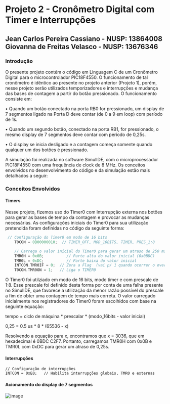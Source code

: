 # Projeto 2 - Cronômetro Digital com Timer e Interrupções

## Jean Carlos Pereira Cassiano - NUSP: 13864008 <br> Giovanna de Freitas Velasco - NUSP: 13676346

### Introdução

O presente projeto contém o código em Linguagem C de um Cronômetro Digital para o microcontrolador PIC18F4550. O funcionamento de tal cronômetro é idêntico
ao presente no projeto anterior (Projeto 1), porém, nesse projeto serão utilizados temporizadores e interrupções e mudança das bases de contagem a partir do 
botão pressionado. O funcionamento consiste em:

• Quando um botão conectado na porta RB0 for pressionado, um display de 7 segmentos ligado na Porta D deve contar (de 0 a 9 em loop) com período de 1s.

• Quando um segundo botão, conectado na porta RB1, for pressionado, o mesmo display de 7 segmentos deve contar com período de 0,25s.

• O display se inicia desligado e a contagem começa somente quando qualquer um dos botões é pressionado.

A simulação foi realizada no software SimulIDE, com o microprocessador PIC18F4550 com uma frequência de clock de 8 MHz. Os conceitos envolvidos no desenvolvimento
do código e da simulação estão mais detalhados a seguir:

### Conceitos Envolvidos

#### Timers

Nesse projeto, fizemos uso do Timer0 com Interrupção externa nos botões para gerar as bases de tempo da contagem e provocar as mudanças necessárias.
As configurações iniciais do Timer0 para sua utilização pretendida foram definidas no código da seguinte forma:

``` C
 // Configuração do Timer0 em modo de 16 bits
    T0CON = 0B00000010;  // TIMER_OFF, MOD_16BITS, TIMER, PRES_1:8

    // Carrega o valor inicial do Timer0 para gerar um atraso de 250 ms
    TMR0H = 0x0B;          // Parte alta do valor inicial (0x0BDC)
    TMR0L = 0xDC;          // Parte baixa do valor inicial
    INTCON.TMR0IF = 0;  // Zera a Flag  (vai p/ 1 quando ocorrer o overflow)
    T0CON.TMR0ON = 1;   // Liga o TIMER0
```

O Timer0 foi utilziado em modo de 16 bits, modo timer e com prescale de 1:8. Esse prescale foi definido desta forma por conta de uma falha presente no SimulIDE, que
 favorece a utilização da menor razão possível do prescale a fim de obter uma contagem de tempo mais correta. O valor carregado inicialmente nos registradores
 do Timer0 foram escolhidos com base na seguinte equação:

tempo = ciclo de máquina * prescalar * (modo_16bits - valor inicial)

0,25 = 0.5 us * 8 * (65536 - x)

Resolvendo a equação para x, encontramos que x = 3036, que em hexadecimal é 0BDC C2F7. Portanto, carregamos TMR0H com 0x0B e TMR0L com 0xDC para gerar um atraso de 0,25s.


#### Interrupções


    // Configuração de interrupções
    INTCON = 0xE0;   // Habilita interrupções globais, TMR0 e externas

#### Acionamento do display de 7 segmentos

![image](https://github.com/user-attachments/assets/2231bdae-8a3c-4e54-baf9-52cdbed33283)




